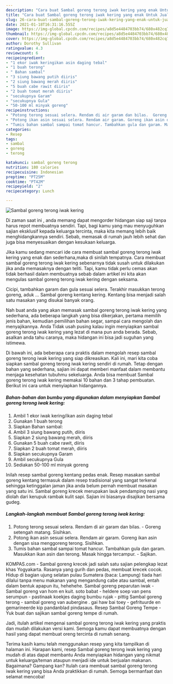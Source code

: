 ```yaml
---
description: "Cara buat Sambal goreng terong iwak kering yang enak Untuk Jualan"
title: "Cara buat Sambal goreng terong iwak kering yang enak Untuk Jualan"
slug: 26-cara-buat-sambal-goreng-terong-iwak-kering-yang-enak-untuk-jualan
date: 2021-01-18T16:31:16.555Z
image: https://img-global.cpcdn.com/recipes/a8d5e4484703bb74/680x482cq70/sambal-goreng-terong-iwak-kering-foto-resep-utama.jpg
thumbnail: https://img-global.cpcdn.com/recipes/a8d5e4484703bb74/680x482cq70/sambal-goreng-terong-iwak-kering-foto-resep-utama.jpg
cover: https://img-global.cpcdn.com/recipes/a8d5e4484703bb74/680x482cq70/sambal-goreng-terong-iwak-kering-foto-resep-utama.jpg
author: Dorothy Sullivan
ratingvalue: 4.3
reviewcount: 6
recipeingredient:
- "1 ekor iwak keringikan asin daging tebal"
- "1 buah terong"
- " Bahan sambal"
- "3 siung bawang putih diiris"
- "2 siung bawang merah diiris"
- "5 buah cabe rawit diiris"
- "2 buah tomat merah diiris"
- "secukupnya Garam"
- "secukupnya Gula"
- "50-100 ml minyak goreng"
recipeinstructions:
- "Potong terong sesuai selera. Rendam di air garam dan bilas.  Goreng setengah matang. Sisihkan."
- "Potong ikan asin sesuai selera. Rendam air garam. Goreng ikan asin dengan sisa menggoreng terong. Sisihkan."
- "Tumis bahan sambal sampai tomat hancur. Tambahkan gula dan garam. Masukkan ikan asin dan terong. Masak hingga tercampur. Sajikan."
categories:
- Resep
tags:
- sambal
- goreng
- terong

katakunci: sambal goreng terong 
nutrition: 180 calories
recipecuisine: Indonesian
preptime: "PT25M"
cooktime: "PT42M"
recipeyield: "2"
recipecategory: Lunch

---
```



![Sambal goreng terong iwak kering](https://img-global.cpcdn.com/recipes/a8d5e4484703bb74/680x482cq70/sambal-goreng-terong-iwak-kering-foto-resep-utama.jpg)

Di zaman  saat ini , anda memang dapat mengorder hidangan siap saji tanpa harus repot membuatnya sendiri. Tapi, bagi kamu yang mau menyuguhkan sajian eksklusif kepada keluarga tercinta, maka kita memang lebih baik menghidangkannya sendiri. Sebab, memasak di rumah jauh lebih sehat dan juga bisa menyesuaikan dengan kesukaan keluarga.

Jika kamu sedang mencari ide cara membuat sambal goreng terong iwak kering yang enak dan sederhana,maka di sinilah tempatnya. Cara membuat sambal goreng terong iwak kering  sebenarnya tidak susah untuk dilakukan jika anda memasaknya dengan teliti. Tapi, kamu tidak perlu cemas akan tidak berhasil dalam membuatnya 
sebab dalam artikel ini kita akan mengulas sambal goreng terong iwak kering dengan seksama.  

Cicipi, tambahkan garam dan gula sesuai selera. Terakhir masukkan terong goreng, aduk … Sambal goreng kentang kering. Kentang bisa menjadi salah satu masakan yang disukai banyak orang.

Nah buat anda yang akan memasak sambal goreng terong iwak kering yang sederhana, ada beberapa langkah yang bisa dikerjakan, pertama memilih jenis bahan, kemudian pemilihan bahan segar, sampai cara mengolah dan menyajikannya. Anda Tidak usah pusing kalau ingin menyiapkan sambal goreng terong iwak kering yang lezat di mana pun anda berada. Sebab, asalkan anda  tahu caranya, maka hidangan ini bisa jadi suguhan yang istimewa.

Di bawah ini, ada beberapa cara praktis  dalam mengolah resep sambal goreng terong iwak kering yang siap dikreasikan. Kali ini, mari kita coba siapkan sambal goreng terong iwak kering sendiri di rumah. Tetap dengan bahan yang sederhana, sajian ini dapat memberi manfaat dalam membantu menjaga kesehatan tubuhmu sekeluarga. Anda bisa membuat Sambal goreng terong iwak kering memakai 10 bahan dan 3 tahap pembuatan. Berikut ini cara untuk menyiapkan hidangannya.

<!--inarticleads1-->

##### Bahan-bahan dan bumbu yang digunakan dalam menyiapkan Sambal goreng terong iwak kering:

1. Ambil 1 ekor iwak kering/ikan asin daging tebal
1. Gunakan 1 buah terong
1. Siapkan  Bahan sambal:
1. Ambil 3 siung bawang putih, diiris
1. Siapkan 2 siung bawang merah, diiris
1. Gunakan 5 buah cabe rawit, diiris
1. Siapkan 2 buah tomat merah, diiris
1. Siapkan secukupnya Garam
1. Ambil secukupnya Gula
1. Sediakan 50-100 ml minyak goreng


Inilah resep sambal goreng kentang pedas enak. Resep masakan sambal goreng kentang termasuk dalam resep tradisional yang sangat terkenal sehingga ketinggalan jaman jika anda belum pernah membuat masakan yang satu ini. Sambal goreng krecek merupakan lauk pendamping nasi yang diolah dari kerupuk rambak kulit sapi. Sajian ini biasanya disajikan bersama gudeg. 

<!--inarticleads2-->

##### Langkah-langkah membuat Sambal goreng terong iwak kering:

1. Potong terong sesuai selera. Rendam di air garam dan bilas.  - Goreng setengah matang. Sisihkan.
1. Potong ikan asin sesuai selera. Rendam air garam. Goreng ikan asin dengan sisa menggoreng terong. Sisihkan.
1. Tumis bahan sambal sampai tomat hancur. Tambahkan gula dan garam. Masukkan ikan asin dan terong. Masak hingga tercampur. - Sajikan.


KOMPAS.com - Sambal goreng krecek jadi salah satu sajian pelengkap lezat khas Yogyakarta. Rasanya yang gurih dan pedas, membuat krecek cocok. Hidup di bagian ujung selatan pulau Sumatera (baca: Lampung) tiada hari dilalui tanpa menu makanan yang mengandung cabe atau sambal, entah dalam bentuk apapun itu, hehehehe. Sambal goreng peparutan iwak - Sambal goreng van hom en kuit. soto babat - heldere soep van pens serumpun - pastinaak koekjes daging bumbu rujak - pittig Sambal goreng terong - sambal goreng van aubergine . gai haw bai toey - gefrituurde en gemarineerde kip pandanblad pindasaus. Resep Sambal Goreng Tempe - Yuk buat dan sajikan sambal goreng tempe di rumah. 

Jadi, itulah artikel mengenai  sambal goreng terong iwak kering  yang praktis dan mudah dilakukan versi kami. Semoga kamu dapat membuatnya dengan hasil yang dapat membuat oreng tercinta di rumah senang. 

Terima kasih kamu telah menggunakan resep yang kita tampilkan di halaman ini. Harapan kami, resep  Sambal goreng terong iwak kering yang mudah di atas dapat membantu Anda menyiapkan hidangan yang nikmat untuk keluarga/teman ataupun menjadi ide untuk berjualan makanan. Bagaimana? Gampang kan? Itulah cara membuat sambal goreng terong iwak kering yang bisa Anda praktikkan di rumah. Semoga bermanfaat dan selamat mencoba!

